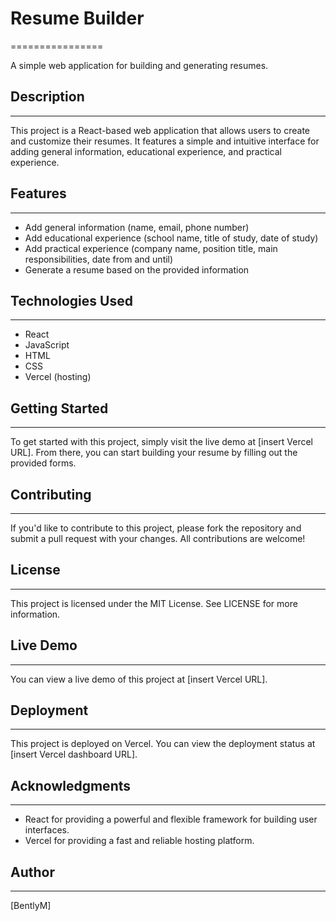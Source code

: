 # Resume Builder
================

A simple web application for building and generating resumes.

## Description
---------------

This project is a React-based web application that allows users to create and customize their resumes. It features a simple and intuitive interface for adding general information, educational experience, and practical experience.

## Features
------------

* Add general information (name, email, phone number)
* Add educational experience (school name, title of study, date of study)
* Add practical experience (company name, position title, main responsibilities, date from and until)
* Generate a resume based on the provided information

## Technologies Used
--------------------

* React
* JavaScript
* HTML
* CSS
* Vercel (hosting)

## Getting Started
-------------------

To get started with this project, simply visit the live demo at [insert Vercel URL]. From there, you can start building your resume by filling out the provided forms.

## Contributing
---------------

If you'd like to contribute to this project, please fork the repository and submit a pull request with your changes. All contributions are welcome!

## License
-------

This project is licensed under the MIT License. See LICENSE for more information.

## Live Demo
-------------

You can view a live demo of this project at [insert Vercel URL].

## Deployment
--------------

This project is deployed on Vercel. You can view the deployment status at [insert Vercel dashboard URL].

## Acknowledgments
------------------

* React for providing a powerful and flexible framework for building user interfaces.
* Vercel for providing a fast and reliable hosting platform.

## Author
---------

[BentlyM]